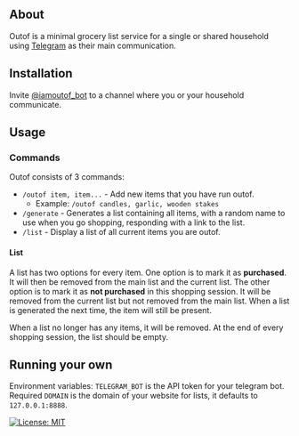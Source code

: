 ## About
Outof is a minimal grocery list service for a single or shared household using [Telegram](https://telegram.org/) as their main communication. 

## Installation
Invite [@iamoutof_bot](https://t.me/iamoutof_bot) to a channel where you or your household communicate.

## Usage

### Commands
Outof consists of 3 commands:
- `/outof item, item...` - Add new items that you have run outof.
  - Example: `/outof candles, garlic, wooden stakes` 
- `/generate` - Generates a list containing all items, with a random name to use when you go shopping, responding with a link to the list.
- `/list` - Display a list of all current items you are outof.


#### List
A list has two options for every item. One option is to mark it as **purchased**. It will then be removed from the main list and the current list.
The other option is to mark it as **not purchased** in this shopping session. It will be removed from the current list but not removed from the main list. When a list is generated the next time, the item will still be present.

When a list no longer has any items, it will be removed. At the end of every shopping session, the list should be empty.

## Running your own
Environment variables:
`TELEGRAM_BOT` is the API token for your telegram bot. Required
`DOMAIN` is the domain of your website for lists, it defaults to `127.0.0.1:8888`.


[![License: MIT](https://img.shields.io/badge/License-MIT-yellow.svg)](https://opensource.org/licenses/MIT)